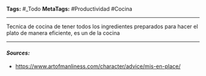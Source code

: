 **Tags:** #_Todo
**MetaTags:** #Productividad #Cocina
- - -
Tecnica de cocina de tener todos los ingredientes preparados para hacer el plato de manera eficiente,
es un  de la cocina
- - - 
#### ***Sources:***
- https://www.artofmanliness.com/character/advice/mis-en-place/